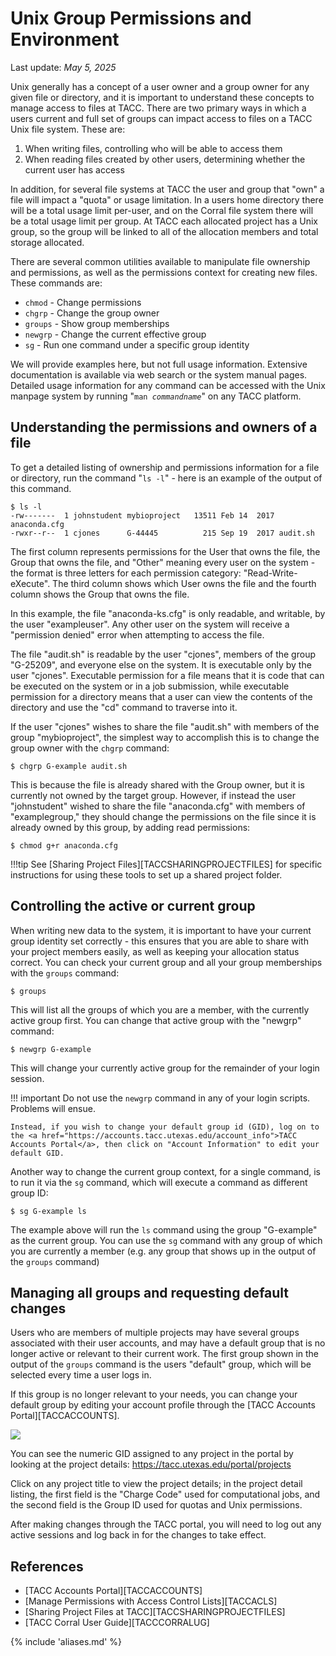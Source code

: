 # Unix Group Permissions and Environment
Last update: *May 5, 2025*


Unix generally has a concept of a user owner and a group owner for any given file or directory, and it is important to understand these concepts to manage access to files at TACC.  There are two primary ways in which a users current and full set of groups can impact access to files on a TACC Unix file system.  These are:

1. When writing files, controlling who will be able to access them
2. When reading files created by other users, determining whether the current user has access

In addition, for several file systems at TACC the user and group that "own" a file will impact a "quota" or usage limitation.  In a users home directory there will be a total usage limit per-user, and on the Corral file system there will be a total usage limit per group.  At TACC each allocated project has a Unix group, so the group will be linked to all of the allocation members and total storage allocated.

There are several common utilities available to manipulate file ownership and permissions, as well as the permissions context for creating new files.  These commands are:

* `chmod` - Change permissions
* `chgrp` - Change the group owner 
* `groups` - Show group memberships 
* `newgrp` - Change the current effective group
* `sg` - Run one command under a specific group identity

We will provide examples here, but not full usage information.  Extensive documentation is available via web search or the system manual pages.  Detailed usage information for any command can be accessed with the Unix manpage system by running "<code>man <i>commandname</i></code>" on any TACC platform. 

## Understanding the permissions and owners of a file

To get a detailed listing of ownership and permissions information for a file or directory, run the command "`ls -l`"  - here is an example of the output of this command.

```cmd-line
$ ls -l
-rw-------  1 johnstudent mybioproject   13511 Feb 14  2017 anaconda.cfg
-rwxr--r--  1 cjones      G-44445          215 Sep 19  2017 audit.sh
```

The first column represents permissions for the User that owns the file, the Group that owns the file, and "Other" meaning every user on the system - the format is three letters for each permission category: "Read-Write-eXecute".  The third column shows which User owns the file and the fourth column shows the Group that owns the file.

In this example, the file "anaconda-ks.cfg" is only readable, and writable, by the user "exampleuser".  Any other user on the system will receive a "permission denied" error when attempting to access the file. 

The file "audit.sh" is readable by the user "cjones", members of the group "G-25209", and everyone else on the system.  It is executable only by the user "cjones".  Executable permission for a file means that it is code that can be executed on the system or in a job submission, while executable permission for a directory means that a user can view the contents of the directory and use the "cd" command to traverse into it.

If the user "cjones" wishes to share the file "audit.sh" with members of the group "mybioproject", the simplest way to accomplish this is to change the group owner with the `chgrp` command:

```cmd-line
$ chgrp G-example audit.sh
```

This is because the file is already shared with the Group owner, but it is currently not owned by the target group.  However, if instead the user "johnstudent" wished to share the file "anaconda.cfg" with members of "examplegroup," they should change the permissions on the file since it is already owned by this group, by adding read permissions:

```cmd-line
$ chmod g+r anaconda.cfg
```
!!!tip
	See [Sharing Project Files][TACCSHARINGPROJECTFILES] for specific instructions for using these tools to set up a shared project folder. 

## Controlling the active or current group

When writing new data to the system, it is important to have your current group identity set correctly - this ensures that you are able to share with your project members easily, as well as keeping your allocation status correct.  You can check your current group and all your group memberships with the `groups` command:

```cmd-line
$ groups
```

This will list all the groups of which you are a member, with the currently active group first.  You can change that active group with the "newgrp" command:

```cmd-line
$ newgrp G-example
```

This will change your currently active group for the remainder of your login session.  


!!! important
	Do not use the `newgrp` command in any of your login scripts.  Problems will ensue.

	Instead, if you wish to change your default group id (GID), log on to the <a href="https://accounts.tacc.utexas.edu/account_info">TACC Accounts Portal</a>, then click on "Account Information" to edit your default GID.

Another way to change the current group context, for a single command, is to run it via the `sg` command, which will execute a command as different group ID:

```cmd-line
$ sg G-example ls
```

The example above will run the `ls` command using the group "G-example" as the current group.  You can use the `sg` command with any group of which you are currently a member (e.g. any group that shows up in the output of the `groups` command)

## Managing all groups and requesting default changes

Users who are members of multiple projects may have several groups associated with their user accounts, and may have a default group that is no longer active or relevant to their current work.  The first group shown in the output of the `groups` command is the users "default" group, which will be selected every time a user logs in.  

If this group is no longer relevant to your needs, you can change your default group by editing your account profile through the [TACC Accounts Portal][TACCACCOUNTS]. 

<img src="../imgs/defaultGID.png">

You can see the numeric GID assigned to any project in the portal by looking at the project details: <https://tacc.utexas.edu/portal/projects>

Click on any project title to view the project details; in the project detail listing, the first field is the "Charge Code" used for computational jobs, and the second field is the Group ID used for quotas and Unix permissions.

After making changes through the TACC portal, you will need to log out any active sessions and log back in for the changes to take effect.

## References

* [TACC Accounts Portal][TACCACCOUNTS]
* [Manage Permissions with Access Control Lists][TACCACLS]
* [Sharing Project Files at TACC][TACCSHARINGPROJECTFILES]
* [TACC Corral User Guide][TACCCORRALUG]


{% include 'aliases.md' %}

